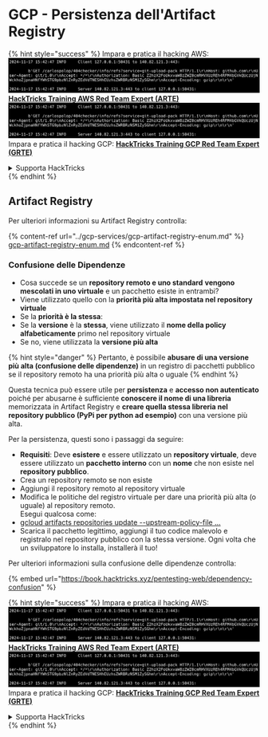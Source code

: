 # GCP - Persistenza dell'Artifact Registry

{% hint style="success" %}
Impara e pratica il hacking AWS:<img src="../../../.gitbook/assets/image (1).png" alt="" data-size="line">[**HackTricks Training AWS Red Team Expert (ARTE)**](https://training.hacktricks.xyz/courses/arte)<img src="../../../.gitbook/assets/image (1).png" alt="" data-size="line">\
Impara e pratica il hacking GCP: <img src="../../../.gitbook/assets/image (2).png" alt="" data-size="line">[**HackTricks Training GCP Red Team Expert (GRTE)**<img src="../../../.gitbook/assets/image (2).png" alt="" data-size="line">](https://training.hacktricks.xyz/courses/grte)

<details>

<summary>Supporta HackTricks</summary>

* Controlla i [**piani di abbonamento**](https://github.com/sponsors/carlospolop)!
* **Unisciti al** 💬 [**gruppo Discord**](https://discord.gg/hRep4RUj7f) o al [**gruppo telegram**](https://t.me/peass) o **seguici** su **Twitter** 🐦 [**@hacktricks\_live**](https://twitter.com/hacktricks\_live)**.**
* **Condividi trucchi di hacking inviando PR ai** [**HackTricks**](https://github.com/carlospolop/hacktricks) e [**HackTricks Cloud**](https://github.com/carlospolop/hacktricks-cloud) repos di github.

</details>
{% endhint %}

## Artifact Registry

Per ulteriori informazioni su Artifact Registry controlla:

{% content-ref url="../gcp-services/gcp-artifact-registry-enum.md" %}
[gcp-artifact-registry-enum.md](../gcp-services/gcp-artifact-registry-enum.md)
{% endcontent-ref %}

### Confusione delle Dipendenze

* Cosa succede se un **repository remoto e uno standard** **vengono mescolati in uno virtuale** e un pacchetto esiste in entrambi?
* Viene utilizzato quello con la **priorità più alta impostata nel repository virtuale**
* Se la **priorità è la stessa**:
* Se la **versione** è la **stessa**, viene utilizzato il **nome della policy alfabeticamente** primo nel repository virtuale
* Se no, viene utilizzata la **versione più alta**

{% hint style="danger" %}
Pertanto, è possibile **abusare di una versione più alta (confusione delle dipendenze)** in un registro di pacchetti pubblico se il repository remoto ha una priorità più alta o uguale
{% endhint %}

Questa tecnica può essere utile per **persistenza** e **accesso non autenticato** poiché per abusarne è sufficiente **conoscere il nome di una libreria** memorizzata in Artifact Registry e **creare quella stessa libreria nel repository pubblico (PyPi per python ad esempio)** con una versione più alta.

Per la persistenza, questi sono i passaggi da seguire:

* **Requisiti**: Deve **esistere** e essere utilizzato un **repository virtuale**, deve essere utilizzato un **pacchetto interno** con un **nome** che non esiste nel **repository pubblico**.
* Crea un repository remoto se non esiste
* Aggiungi il repository remoto al repository virtuale
* Modifica le politiche del registro virtuale per dare una priorità più alta (o uguale) al repository remoto.\
Esegui qualcosa come:
* [gcloud artifacts repositories update --upstream-policy-file ...](https://cloud.google.com/sdk/gcloud/reference/artifacts/repositories/update#--upstream-policy-file)
* Scarica il pacchetto legittimo, aggiungi il tuo codice malevolo e registralo nel repository pubblico con la stessa versione. Ogni volta che un sviluppatore lo installa, installerà il tuo!

Per ulteriori informazioni sulla confusione delle dipendenze controlla:

{% embed url="https://book.hacktricks.xyz/pentesting-web/dependency-confusion" %}

{% hint style="success" %}
Impara e pratica il hacking AWS:<img src="../../../.gitbook/assets/image (1).png" alt="" data-size="line">[**HackTricks Training AWS Red Team Expert (ARTE)**](https://training.hacktricks.xyz/courses/arte)<img src="../../../.gitbook/assets/image (1).png" alt="" data-size="line">\
Impara e pratica il hacking GCP: <img src="../../../.gitbook/assets/image (2).png" alt="" data-size="line">[**HackTricks Training GCP Red Team Expert (GRTE)**<img src="../../../.gitbook/assets/image (2).png" alt="" data-size="line">](https://training.hacktricks.xyz/courses/grte)

<details>

<summary>Supporta HackTricks</summary>

* Controlla i [**piani di abbonamento**](https://github.com/sponsors/carlospolop)!
* **Unisciti al** 💬 [**gruppo Discord**](https://discord.gg/hRep4RUj7f) o al [**gruppo telegram**](https://t.me/peass) o **seguici** su **Twitter** 🐦 [**@hacktricks\_live**](https://twitter.com/hacktricks\_live)**.**
* **Condividi trucchi di hacking inviando PR ai** [**HackTricks**](https://github.com/carlospolop/hacktricks) e [**HackTricks Cloud**](https://github.com/carlospolop/hacktricks-cloud) repos di github.

</details>
{% endhint %}

